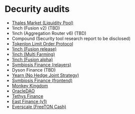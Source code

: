 # Decurity audits

* [Thales Market (Liquidity Pool)](https://github.com/decurity/audits/blob/master/tokenlon/thales-market-liquidity-pool-audit-report-1.1.pdf)
* 1inch (Fusion v2) (TBD)
* 1inch (Aggregation Router v6) (TBD)
* Compound (Security tool research report to be disclosed)
* [Tokenlon Limit Order Protocol](https://github.com/decurity/audits/blob/master/tokenlon/tokenlon-limit-order-audit-report-1.1.pdf)
* [1inch (Fusion release)](https://github.com/decurity/audits/blob/master/1inch/1inch-fusion-mode-audit-report-2.1.pdf)
* [1inch (Multi Farming)](https://github.com/decurity/audits/blob/master/1inch/1inch-farming-audit-report-1.0.pdf)
* [1inch (Fusion alpha)](https://github.com/decurity/audits/blob/master/1inch/1inch-fusion-mode-audit-report-1.1.pdf)
* [Symbiosis Finance (relayers)](https://github.com/decurity/audits/blob/master/Symbiosis/symbiosis-finance-relayers-audit-report-1.1.pdf)
* Dyson Finance (TBD)
* [Yearn (No Hedge Joint Strategy)](https://github.com/decurity/audits/blob/master/Yearn/yearn-univ3stablesjoint-audit-report-1.0.pdf)
* [Symbiosis Finance (frontend)](https://github.com/decurity/audits/blob/master/Symbiosis/symbiosis-finance-frontend-audit-report-1.1.pdf)
* [Monkey Kingdom](https://github.com/decurity/audits/blob/master/MonkeyKingdom/monkeykingdom-security-audit-report-1.0.pdf)
* [OracleDAO](https://github.com/decurity/audits/blob/master/OracleDAO/oracle-dao-security-audit-report-1.0.pdf)
* [Tethys Finance](https://github.com/decurity/audits/blob/master/TethysFinance/tethys-finance-security-audit-report-1.0.pdf)
* [East Finance (v1)](https://github.com/decurity/audits/blob/master/EastFinance/east-finance-audit-report-1.0.pdf)
* [Everscale (FreeTON Cash)](https://github.com/decurity/audits/blob/master/TON/ton-verification-report-1.1.pdf)
